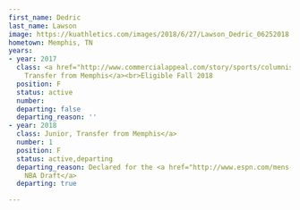 ```yaml
---
first_name: Dedric
last_name: Lawson
image: https://kuathletics.com/images/2018/6/27/Lawson_Dedric_06252018.jpg?width=182&height=250&mode=crop&anchor=topcenter
hometown: Memphis, TN
years:
- year: 2017
  class: <a href="http://www.commercialappeal.com/story/sports/columnists/geoff-calkins/2017/04/10/calkins-lawsons-kansas----and-keelon-lawson-explain-why/100291042/">Junior,
    Transfer from Memphis</a><br>Eligible Fall 2018
  position: F
  status: active
  number: 
  departing: false
  departing_reason: ''
- year: 2018
  class: Junior, Transfer from Memphis</a>
  number: 1
  position: F
  status: active,departing
  departing_reason: Declared for the <a href="http://www.espn.com/mens-college-basketball/story/_/id/26470444/kansas-forward-lawson-entering-nba-draft">2019
    NBA Draft</a>
  departing: true

---
```

